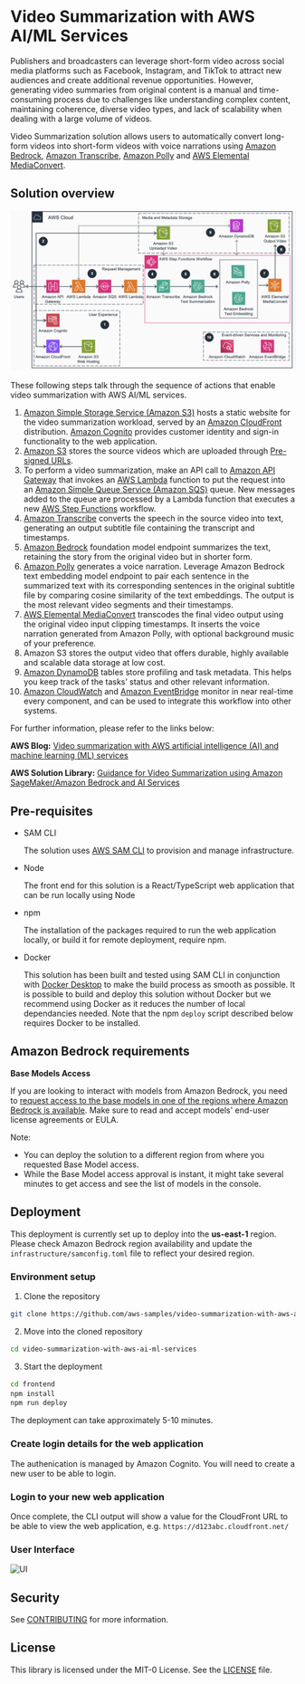# Video Summarization with AWS AI/ML Services

Publishers and broadcasters can leverage short-form video across social media platforms such as Facebook, Instagram, and TikTok to attract new audiences and create additional revenue opportunities. However, generating video summaries from original content is a manual and time-consuming process due to challenges like understanding complex content, maintaining coherence, diverse video types, and lack of scalability when dealing with a large volume of videos.

Video Summarization solution allows users to automatically convert long-form videos into short-form videos with voice narrations using [Amazon Bedrock](https://aws.amazon.com/bedrock/), [Amazon Transcribe](https://aws.amazon.com/transcribe/), [Amazon Polly](https://aws.amazon.com/polly/) and [AWS Elemental MediaConvert](https://aws.amazon.com/mediaconvert/).

## Solution overview

![Architecture diagram - Video Summarization](assets/video-summarization-architecture.png?raw=true "Architecture diagram - Video Summarization")

These following steps talk through the sequence of actions that enable video summarization with AWS AI/ML services.

1. [Amazon Simple Storage Service (Amazon S3)](https://aws.amazon.com/s3/) hosts a static website for the video summarization workload, served by an [Amazon CloudFront](https://aws.amazon.com/cloudfront/) distribution. [Amazon Cognito](https://aws.amazon.com/cognito/) provides customer identity and sign-in functionality to the web application.
2. [Amazon S3](https://aws.amazon.com/s3/) stores the source videos which are uploaded through [Pre-signed URLs](https://docs.aws.amazon.com/AmazonS3/latest/userguide/ShareObjectPreSignedURL.html).
3. To perform a video summarization, make an API call to [Amazon API Gateway](https://aws.amazon.com/api-gateway/) that invokes an [AWS Lambda](https://aws.amazon.com/lambda/) function to put the request into an [Amazon Simple Queue Service (Amazon SQS)](https://aws.amazon.com/sqs/) queue. New messages added to the queue are processed by a Lambda function that executes a new [AWS Step Functions](https://aws.amazon.com/step-functions/) workflow.
4. [Amazon Transcribe](https://aws.amazon.com/transcribe/) converts the speech in the source video into text, generating an output subtitle file containing the transcript and timestamps.
5. [Amazon Bedrock](https://aws.amazon.com/bedrock/) foundation model endpoint summarizes the text, retaining the story from the original video but in shorter form.
6. [Amazon Polly](https://aws.amazon.com/polly/) generates a voice narration. Leverage Amazon Bedrock text embedding model endpoint to pair each sentence in the summarized text with its corresponding sentences in the original subtitle file by comparing cosine similarity of the text embeddings. The output is the most relevant video segments and their timestamps.
7. [AWS Elemental MediaConvert](https://aws.amazon.com/mediaconvert/) transcodes the final video output using the original video input clipping timestamps. It inserts the voice narration generated from Amazon Polly, with optional background music of your preference.
8. Amazon S3 stores the output video that offers durable, highly available and scalable data storage at low cost.
9. [Amazon DynamoDB](https://aws.amazon.com/dynamodb/) tables store profiling and task metadata. This helps you keep track of the tasks’ status and other relevant information.
10. [Amazon CloudWatch](https://aws.amazon.com/cloudwatch/) and [Amazon EventBridge](https://aws.amazon.com/eventbridge/) monitor in near real-time every component, and can be used to integrate this workflow into other systems.

For further information, please refer to the links below:

**AWS Blog:** [Video summarization with AWS artificial intelligence (AI) and machine learning (ML) services](https://aws.amazon.com/blogs/media/video-summarization-with-aws-artificial-intelligence-ai-and-machine-learning-ml-services/)

**AWS Solution Library:** [Guidance for Video Summarization using Amazon SageMaker/Amazon Bedrock and AI Services](https://aws.amazon.com/solutions/guidance/video-summarization-using-amazon-sagemaker-and-ai-services/)

## Pre-requisites

- SAM CLI

  The solution uses [AWS SAM CLI](https://docs.aws.amazon.com/serverless-application-model/latest/developerguide/install-sam-cli.html) to provision and manage infrastructure.

- Node

  The front end for this solution is a React/TypeScript web application that can be run locally using Node

- npm

  The installation of the packages required to run the web application locally, or build it for remote deployment, require npm.

- Docker

  This solution has been built and tested using SAM CLI in conjunction with [Docker Desktop](https://www.docker.com/products/docker-desktop/) to make the build process as smooth as possible. It is possible to build and deploy this solution without Docker but we recommend using Docker as it reduces the number of local dependancies needed.
  Note that the npm `deploy` script described below requires Docker to be installed.

## Amazon Bedrock requirements

**Base Models Access**

If you are looking to interact with models from Amazon Bedrock, you need to [request access to the base models in one of the regions where Amazon Bedrock is available](https://console.aws.amazon.com/bedrock/home?#/modelaccess). Make sure to read and accept models' end-user license agreements or EULA.

Note:

- You can deploy the solution to a different region from where you requested Base Model access.
- While the Base Model access approval is instant, it might take several minutes to get access and see the list of models in the console.

## Deployment

This deployment is currently set up to deploy into the **us-east-1** region. Please check Amazon Bedrock region availability and update the `infrastructure/samconfig.toml` file to reflect your desired region.

### Environment setup

1. Clone the repository

```bash
git clone https://github.com/aws-samples/video-summarization-with-aws-ai-ml-services.git
```

2. Move into the cloned repository

```bash
cd video-summarization-with-aws-ai-ml-services
```

3. Start the deployment

```bash
cd frontend
npm install
npm run deploy
```

The deployment can take approximately 5-10 minutes.

### Create login details for the web application

The authenication is managed by Amazon Cognito. You will need to create a new user to be able to login.

### Login to your new web application

Once complete, the CLI output will show a value for the CloudFront URL to be able to view the web application, e.g. `https://d123abc.cloudfront.net/`

### User Interface

![UI](assets/video-summarization-ui.gif "Video Summarization UI")

## Security

See [CONTRIBUTING](CONTRIBUTING.md#security-issue-notifications) for more information.

## License

This library is licensed under the MIT-0 License. See the [LICENSE](LICENSE) file.
